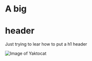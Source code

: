 # A big <h1> header
Just trying to lear how to put a h1 header

![Image of Yaktocat](https://octodex.github.com/images/yaktocat.png)
